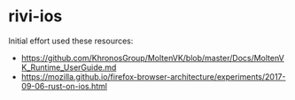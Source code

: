 # rivi-ios

Initial effort used these resources:

- https://github.com/KhronosGroup/MoltenVK/blob/master/Docs/MoltenVK_Runtime_UserGuide.md
- https://mozilla.github.io/firefox-browser-architecture/experiments/2017-09-06-rust-on-ios.html
